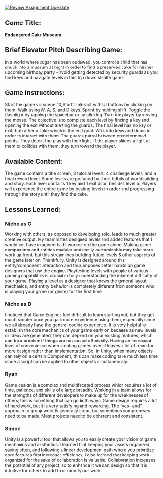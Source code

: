 [![Review Assignment Due Date](https://classroom.github.com/assets/deadline-readme-button-22041afd0340ce965d47ae6ef1cefeee28c7c493a6346c4f15d667ab976d596c.svg)](https://classroom.github.com/a/K9mkLa3E)

## Game Title:
**Endangered Cake Museum**

## Brief Elevator Pitch Describing Game:
In a world where sugar has been outlawed, you control a child that has snuck into a museum at night in order to find a preserved cake for his/her upcoming birthday party - avoid getting detected by security guards as you find keys and navigate levels in this top down stealth game!

## Game Instructions:
Start the game via scene “0_Start”.
Interact with UI buttons by clicking on them.
Walk using W, A, S, and D keys. Sprint by holding shift. Toggle the flashlight by tapping the spacebar or by clicking. Turn the player by moving the mouse.
The objective is to complete each level by finding a key and opening the exit without alerting the guards. The final level has no key or exit, but rather a cake which is the end goal. Walk into keys and doors in order to interact with them.
The guards patrol between predetermined points. They detect the play with their light. If the player shines a light at them or collides with them, they turn toward the player.

## Available Content:
The game contains a title screen, 3 tutorial levels, 4 challenge levels, and a final reward level.
Some levels are prefaced by short tidbits of worldbuilding and story.
Each level contains 1 key and 1 exit door, besides level 5. Players will experience the entire game by beating levels in order and progressing through the story until they find the cake.

## Lessons Learned:
### Nicholas G
Working with others, as opposed to developing solo, leads to much greater creative output. My teammates designed levels and added features that I would not have imagined had I worked on the game alone.
Making game components and entities modular and easily customizable may take more work up front, but this streamlines building future levels & other aspects of the game later on. Thankfully, Unity is designed around this entity/component interaction and thus imposes better habits on game designers that use the engine.
Playtesting levels with people of various gaming capabilities is crucial in fully understanding the inherent difficulty of your game. Playing a level as a designer that knows the general layout, mechanics, and entity behavior is completely different from someone who is playing your game (or genre) for the first time.
### Nicholas D
I noticed that Game Engines feel difficult to learn starting out, but they get much simpler once you gain more experience using them, especially since we all already have the general coding experience.
It is very helpful to establish the core mechanics of your game early on because as new levels or ideas are generated, they can depend on your existing features, which can be a problem if things are not coded efficiently.
Having an increased level of convenience when creating games overall leaves a lot of room for more design rather than implementation. So, in Unity, when many objects can rely on a certain Component, this can make coding take much less time since a script can be applied to other objects simultaneously.
### Ryan
Game design is a complex and multifaceted process which requires a lot of time, patience, and skills of a large breadth.
Working in a team allows for the strengths of different developers to make up for the weaknesses of others; this is something that can go both ways.
Game design requires a lot of hard work, but it is very satisfying and rewarding.
The “yes- and” approach to group work is generally great, but sometimes compromises need to be made. Most projects need to be coherent and consistent.
### Simon
Unity is a powerful tool that allows you to easily create your vision of game mechanics and aesthetics. 
I learned that keeping your assets organized, saving often, and following a linear development path where you prioritize core features first increases efficiency.
I also learned that keeping work organized for the sake of collaboration is valuable. Collaboration increases the potential of any project, so to enhance it we can design so that it is intuitive for others to add to or modify our work. 
